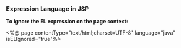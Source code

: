 ### Expression Language in JSP

**To ignore the EL expression on the page context:**

<%@ page contentType="text/html;charset=UTF-8" language="java" isELIgnored="true"%> 

